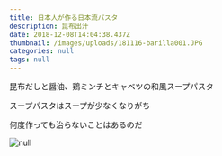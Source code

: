 ```yaml
---
title: 日本人が作る日本流パスタ
description: 昆布出汁
date: 2018-12-08T14:04:38.437Z
thumbnail: /images/uploads/181116-barilla001.JPG
categories: null
tags: null
---
```

昆布だしと醤油、鶏ミンチとキャベツの和風スープパスタ

スープパスタはスープが少なくなりがち

何度作っても治らないことはあるのだ

![null](/images/uploads/181116-barilla001.JPG)


